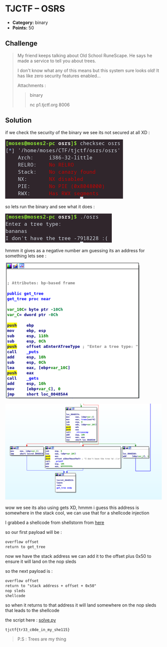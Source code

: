 # TJCTF – OSRS

* **Category:** binary
* **Points:** 50

## Challenge

> My friend keeps talking about Old School RuneScape. He says he made a service to tell you about trees.
>
> I don't know what any of this means but this system sure looks old! It has like zero security features enabled...
>
> Attachments :
> > binary
> >
> > nc p1.tjctf.org 8006

## Solution

if we check the security of the binary we see its not secured at all XD :

![screenshot](https://github.com/0d12245589/CTF-writeups/raw/master/2020/TJCTF/binary/osrs/images/screenshot4.png)

so lets run the binary and see what it does :

![screenshot](https://github.com/0d12245589/CTF-writeups/raw/master/2020/TJCTF/binary/osrs/images/screenshot3.png)

hmmm it gives as a negative number am guessing its an address for something lets see :

![screenshot](https://github.com/0d12245589/CTF-writeups/raw/master/2020/TJCTF/binary/osrs/images/screenshot1.png)

![screenshot](https://github.com/0d12245589/CTF-writeups/raw/master/2020/TJCTF/binary/osrs/images/screenshot2.png)

wow we see its also using gets XD, hmmm i guess this address is somewhere in the stack cool, we can use that for a shellcode injection

I grabbed a shellcode from shellstorm from [here](http://shell-storm.org/shellcode/files/shellcode-827.php)

so our first payload will be :

```
overflow offset
return to get_tree
```

now we have the stack address we can add it to the offset plus 0x50 to ensure it will land on the nop sleds

so the next payload is :
```
overflow offset
return to "stack address + offset + 0x50"
nop sleds
shellcode
```

so when it returns to that address it will land somewhere on the nop sleds that leads to the shellcode

the script here : [solve.py](https://github.com/0d12245589/CTF-writeups/raw/master/2020/TJCTF/binary/osrs/solve.py)

```
tjctf{tr33_c0de_in_my_she115}
```

> P.S : Trees are my thing